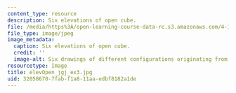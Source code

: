 ```yaml
---
content_type: resource
description: Six elevations of open cube.
file: /media/https%3A/open-learning-course-data-rc.s3.amazonaws.com/4-111-introduction-to-architecture-environmental-design-spring-2014/320586707fabf1a811aaedbf8182a1de_elevOpen_jgj_ex3.jpg
file_type: image/jpeg
image_metadata:
  caption: Six elevations of open cube.
  credit: ''
  image-alt: Six drawings of different configurations originating from a square.
resourcetype: Image
title: elevOpen_jgj_ex3.jpg
uid: 32058670-7fab-f1a8-11aa-edbf8182a1de
---
```

